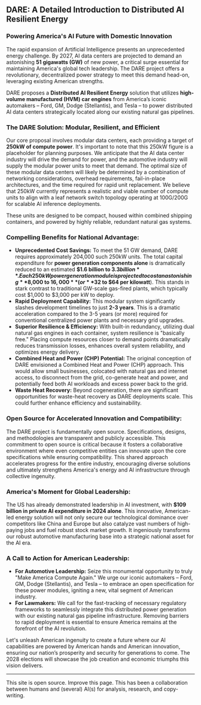 ## DARE: A Detailed Introduction to Distributed AI Resilient Energy

### Powering America's AI Future with Domestic Innovation

The rapid expansion of Artificial Intelligence presents an unprecedented energy challenge. By 2027, AI data centers are projected to demand an astonishing **51 gigawatts (GW)** of new power, a critical surge essential for maintaining America's global tech leadership. The DARE project offers a revolutionary, decentralized power strategy to meet this demand head-on, leveraging existing American strengths.

DARE proposes a **Distributed AI Resilient Energy** solution that utilizes **high-volume manufactured (HVM) car engines** from America’s iconic automakers – Ford, GM, Dodge (Stellantis), and Tesla – to power distributed AI data centers strategically located along our existing natural gas pipelines.

### The DARE Solution: Modular, Resilient, and Efficient

Our core proposal involves modular data centers, each providing a target of **250kW of compute power**. It's important to note that this 250kW figure is a placeholder for planning purposes. We anticipate that the AI data center industry will drive the demand for power, and the automotive industry will supply the modular power units to meet that demand. The optimal size of these modular data centers will likely be determined by a combination of networking considerations, overhead requirements, fail-in-place architectures, and the time required for rapid unit replacement. We believe that 250kW currently represents a realistic and viable number of compute units to align with a leaf network switch topology operating at 100G/200G for scalable AI inference deployments.

These units are designed to be compact, housed within combined shipping containers, and powered by highly reliable, redundant natural gas systems.

### Compelling Benefits for National Advantage:

* **Unprecedented Cost Savings:** To meet the 51 GW demand, DARE requires approximately 204,000 such 250kW units. The total capital expenditure for **power generation components alone** is dramatically reduced to an estimated **$1.6 billion to $3.3 billion**. Each 250kW power generation module is projected to cost an astonishing **$8,000 to $16,000** (or **$32 to $64 per kilowatt**). This stands in stark contrast to traditional GW-scale gas-fired plants, which typically cost $1,000 to $3,000 per kW to deploy.
* **Rapid Deployment Capability:** This modular system significantly slashes development timelines to just **2-3 years**. This is a dramatic acceleration compared to the 3-5 years (or more) required for conventional centralized power plants and necessary grid upgrades.
* **Superior Resilience & Efficiency:** With built-in redundancy, utilizing dual natural gas engines in each container, system resilience is "basically free." Placing compute resources closer to demand points dramatically reduces transmission losses, enhances overall system reliability, and optimizes energy delivery.
* **Combined Heat and Power (CHP) Potential:** The original conception of DARE envisioned a Combined Heat and Power (CHP) approach. This would allow small businesses, colocated with natural gas and internet access, to disconnect from the grid, co-generate heat and power, and potentially feed both AI workloads and excess power back to the grid.
* **Waste Heat Recovery:** Beyond cogeneration, there are significant opportunities for waste-heat recovery as DARE deployments scale. This could further enhance efficiency and sustainability.

### Open Source for Accelerated Innovation and Compatibility:

The DARE project is fundamentally open source. Specifications, designs, and methodologies are transparent and publicly accessible. This commitment to open source is critical because it fosters a collaborative environment where even competitive entities can innovate upon the core specifications while ensuring compatibility. This shared approach accelerates progress for the entire industry, encouraging diverse solutions and ultimately strengthens America's energy and AI infrastructure through collective ingenuity.

### America's Moment for Global Leadership:

The US has already demonstrated leadership in AI investment, with **$109 billion in private AI expenditure in 2024 alone**. This innovative, American-led energy solution will not only secure our technological dominance over competitors like China and Europe but also catalyze vast numbers of high-paying jobs and fuel robust stock market growth. It ingeniously transforms our robust automotive manufacturing base into a strategic national asset for the AI era.

### A Call to Action for American Leadership:

* **For Automotive Leadership:** Seize this monumental opportunity to truly "Make America Compute Again." We urge our iconic automakers – Ford, GM, Dodge (Stellantis), and Tesla – to embrace an open specification for these power modules, igniting a new, vital segment of American industry.
* **For Lawmakers:** We call for the fast-tracking of necessary regulatory frameworks to seamlessly integrate this distributed power generation with our existing natural gas pipeline infrastructure. Removing barriers to rapid deployment is essential to ensure America remains at the forefront of the AI revolution.

Let's unleash American ingenuity to create a future where our AI capabilities are powered by American hands and American innovation, ensuring our nation’s prosperity and security for generations to come. The 2028 elections will showcase the job creation and economic triumphs this vision delivers.

---

This site is open source. Improve this page. This has been a collaboration between humans and (several) AI(s) for analysis, research, and copy-writing.

